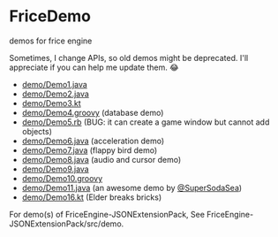 # FriceDemo

demos for frice engine

Sometimes, I change APIs, so old demos might be deprecated. I'll appreciate if you can help me update them. :joy:

- [demo/Demo1.java](demo/Demo1.java)
- [demo/Demo2.java](demo/Demo2.java)
- [demo/Demo3.kt](demo/Demo3.kt)
- [demo/Demo4.groovy](demo/Demo4.groovy) (database demo)
- [demo/Demo5.rb](demo/Demo5.rb) (BUG: it can create a game window but cannot add objects)
- [demo/Demo6.java](demo/Demo6.java) (acceleration demo)
- [demo/Demo7.java](demo/Demo7.java) (flappy bird demo)
- [demo/Demo8.java](demo/Demo8.java) (audio and cursor demo)
- [demo/Demo9.java](demo/Demo9.java)
- [demo/Demo10.groovy](demo/Demo10.groovy)
- [demo/Demo11.java](demo/Demo11.java) (an awesome demo by [@SuperSodaSea](https://github.com/SuperSodaSea))
- [demo/Demo16.kt](demo/Demo16.kt) (Elder breaks bricks)

For demo(s) of FriceEngine-JSONExtensionPack, See FriceEngine-JSONExtensionPack/src/demo.
